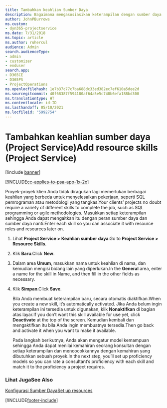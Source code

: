 ```yaml
---
title: Tambahkan keahlian Sumber Daya
description: Bagaimana mengasosiasikan keterampilan dengan sumber daya dalam Project Service
author: JohnPBurrows
ms.custom:
- dyn365-projectservice
ms.date: 7/31/2018
ms.topic: article
ms.author: ruhercul
audience: Admin
search.audienceType:
- admin
- customizer
- enduser
search.app:
- D365CE
- D365PS
- ProjectOperations
ms.openlocfilehash: 1e7b37c77c7ba688dc33ed382ec7ef610a5dee2d
ms.sourcegitcommit: 40f68387f594180af64a5e5c748b6efa188bd300
ms.translationtype: HT
ms.contentlocale: id-ID
ms.lasthandoff: 05/10/2021
ms.locfileid: "5992754"
---
```

# <a name="add-resource-skills-project-service"></a><span data-ttu-id="3b613-103">Tambahkan keahlian sumber daya (Project Service)</span><span class="sxs-lookup"><span data-stu-id="3b613-103">Add resource skills (Project Service)</span></span>

[!include [banner](../includes/psa-now-project-operations.md)]

[!INCLUDE[cc-applies-to-psa-app-1x-2x](../includes/cc-applies-to-psa-app-1x-2x.md)]

<span data-ttu-id="3b613-104">Proyek-proyek klien Anda tidak diragukan lagi memerlukan berbagai keahlian yang berbeda untuk menyelesaikan pekerjaan, seperti SQL pemrograman atau metodologi yang tangkas.</span><span class="sxs-lookup"><span data-stu-id="3b613-104">Your clients’ projects no doubt require a variety of different skills to complete the job, such as SQL programming or agile methodologies.</span></span> <span data-ttu-id="3b613-105">Masukkan setiap keterampilan sehingga Anda dapat mengaitkan itu dengan peran sumber daya dan sumber daya nanti.</span><span class="sxs-lookup"><span data-stu-id="3b613-105">Enter each skill so you can associate it with resource roles and resources later on.</span></span>  
  
1. <span data-ttu-id="3b613-106">Lihat **Project Service > Keahlian sumber daya**.</span><span class="sxs-lookup"><span data-stu-id="3b613-106">Go to **Project Service > Resource Skills**.</span></span>  
  
2. <span data-ttu-id="3b613-107">Klik **Baru**.</span><span class="sxs-lookup"><span data-stu-id="3b613-107">Click **New**.</span></span>  
  
3. <span data-ttu-id="3b613-108">Dalam area **Umum**, masukkan nama untuk keahlian di nama, dan kemudian mengisi bidang lain yang diperlukan.</span><span class="sxs-lookup"><span data-stu-id="3b613-108">In the **General** area, enter a name for the skill in Name, and then fill in the other fields as necessary.</span></span>  
  
4. <span data-ttu-id="3b613-109">Klik **Simpan**.</span><span class="sxs-lookup"><span data-stu-id="3b613-109">Click **Save**.</span></span>  
  
   <span data-ttu-id="3b613-110">Bila Anda membuat keterampilan baru, secara otomatis diaktifkan.</span><span class="sxs-lookup"><span data-stu-id="3b613-110">When you create a new skill, it’s automatically activated.</span></span> <span data-ttu-id="3b613-111">Jika Anda belum ingin keterampilan ini tersedia untuk digunakan, klik **Nonaktifkan** di bagian atas layar.</span><span class="sxs-lookup"><span data-stu-id="3b613-111">If you don’t want this skill available for use yet, click **Deactivate** at the top of the screen.</span></span> <span data-ttu-id="3b613-112">Kemudian kembali dan mengaktifkan itu bila Anda ingin membuatnya tersedia.</span><span class="sxs-lookup"><span data-stu-id="3b613-112">Then go back and activate it when you want to make it available.</span></span>  
  
   <span data-ttu-id="3b613-113">Pada langkah berikutnya, Anda akan mengatur model kemampuan sehingga Anda dapat menilai kemahiran seorang konsultan dengan setiap keterampilan dan mencocokkannya dengan kemahiran yang dibutuhkan sebuah proyek.</span><span class="sxs-lookup"><span data-stu-id="3b613-113">In the next step, you’ll set up proficiency models so you can rate a consultant’s proficiency with each skill and match it to the proficiency a project requires.</span></span>  
  
### <a name="see-also"></a><span data-ttu-id="3b613-114">Lihat Juga</span><span class="sxs-lookup"><span data-stu-id="3b613-114">See Also</span></span>  
 [<span data-ttu-id="3b613-115">Konfigurasi Sumber Daya</span><span class="sxs-lookup"><span data-stu-id="3b613-115">Set up resources</span></span>](../psa/set-up-resources.md)


[!INCLUDE[footer-include](../includes/footer-banner.md)]